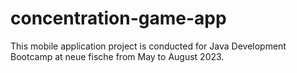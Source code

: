 # concentration-game-app
This mobile application project is conducted for Java Development Bootcamp at neue fische from May to August 2023.
